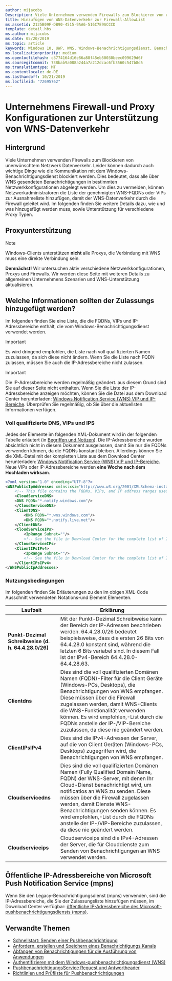```yaml
---
author: mijacobs
Description: Viele Unternehmen verwenden Firewalls zum Blockieren von unerwünschtem Datenverkehr. In diesem Dokument wird beschrieben, wie Sie den WNS-Datenverkehr durch Firewalls passieren können.
title: Hinzufügen von WNS-Datenverkehr zur Firewall-AllowList
ms.assetid: 2125B09F-DB90-4515-9AA6-516C7E9ACCCD
template: detail.hbs
ms.author: mijacobs
ms.date: 05/20/2019
ms.topic: article
keywords: Windows 10, UWP, WNS, Windows-Benachrichtigungsdienst, Benachrichtigung, Windows, Firewall, Problembehandlung, IP, Datenverkehr, Unternehmen, Netzwerk, IPv4, VIP, FQDN, öffentliche IP-Adresse
ms.localizationpriority: medium
ms.openlocfilehash: c3774164d16e86a88f45eb50030beec099629d6f
ms.sourcegitcommit: 738bab9a088a244a7a212dcac6fb3560c547b8d5
ms.translationtype: MT
ms.contentlocale: de-DE
ms.lasthandoff: 10/21/2019
ms.locfileid: "72695762"
---
```

# <a name="enterprise-firewall-and-proxy-configurations-to-support-wns-traffic"></a>Unternehmens Firewall-und Proxy Konfigurationen zur Unterstützung von WNS-Datenverkehr

## <a name="background"></a>Hintergrund
Viele Unternehmen verwenden Firewalls zum Blockieren von unerwünschtem Netzwerk Datenverkehr. Leider können dadurch auch wichtige Dinge wie die Kommunikation mit dem Windows-Benachrichtigungsdienst blockiert werden. Dies bedeutet, dass alle über WNS gesendeten Benachrichtigungen in bestimmten Netzwerkkonfigurationen abgelegt werden. Um dies zu vermeiden, können Netzwerkadministratoren die Liste der genehmigten WNS-FQDNs oder VIPs zur Ausnahmeliste hinzufügen, damit der WNS-Datenverkehr durch die Firewall geleitet wird. Im folgenden finden Sie weitere Details dazu, wie und was hinzugefügt werden muss, sowie Unterstützung für verschiedene Proxy Typen.

## <a name="proxy-support"></a>Proxyunterstützung

> [!Note]
> Windows-Clients unterstützen **nicht** alle Proxys, die Verbindung mit WNS muss eine direkte Verbindung sein.

**Demnächst!** Wir untersuchen aktiv verschiedene Netzwerkkonfigurationen, Proxys und Firewalls. Wir werden diese Seite mit weiteren Details zu allgemeinen Unternehmens Szenarien und WNS-Unterstützung aktualisieren.


## <a name="what-information-should-be-added-to-the-allowlist"></a>Welche Informationen sollten der Zulassungs hinzugefügt werden?
Im folgenden finden Sie eine Liste, die die FQDNs, VIPs und IP-Adressbereiche enthält, die vom Windows-Benachrichtigungsdienst verwendet werden. 

> [!IMPORTANT]
> Es wird dringend empfohlen, die Liste nach voll qualifizierten Namen zuzulassen, da sich diese nicht ändern. Wenn Sie die Liste nach FQDN zulassen, müssen Sie auch die IP-Adressbereiche nicht zulassen.

> [!IMPORTANT]
> Die IP-Adressbereiche werden regelmäßig geändert. aus diesem Grund sind Sie auf dieser Seite nicht enthalten. Wenn Sie die Liste der IP-Adressbereiche anzeigen möchten, können Sie die Datei aus dem Download Center herunterladen: [Windows Notification Service (WNS) VIP und IP-Bereiche](https://www.microsoft.com/download/details.aspx?id=44238). Überprüfen Sie regelmäßig, ob Sie über die aktuellsten Informationen verfügen. 


### <a name="fqdns-vips-and-ips"></a>Voll qualifizierte DNS, VIPs und IPS
Jedes der Elemente im folgenden XML-Dokument wird in der folgenden Tabelle erläutert (in [Begriffen und Notizen](#terms-and-notations)). Die IP-Adressbereiche wurden absichtlich nicht in diesem Dokument ausgelassen, damit Sie nur die FQDNs verwenden können, da die FQDNs konstant bleiben. Allerdings können Sie die XML-Datei mit der kompletten Liste aus dem Download Center herunterladen: [Windows Notification Service (WNS) VIP und IP-Bereiche](https://www.microsoft.com/download/details.aspx?id=44238). Neue VIPs oder IP-Adressbereiche werden **eine Woche nach dem Hochladen wirksam**.

```XML
<?xml version="1.0" encoding="UTF-8"?>
<WNSPublicIpAddresses xmlns:xsi="http://www.w3.org/2001/XMLSchema-instance" xmlns:xsd="http://www.w3.org/2001/XMLSchema">
    <!-- This file contains the FQDNs, VIPs, and IP address ranges used by the Windows Notification Service. A new text file will be uploaded every time a new VIP or IP range is released in production.  Please copy the below information and perform the necessary changes on your site. Endpoints in CloudService nodes are used for cloud services to send notifications to WNS. Endpoints in Client nodes are used by devices to receive notifications from WNS. --> 
    <CloudServiceDNS>
    <DNS FQDN="*.notify.windows.com"/>
    </CloudServiceDNS>
    <ClientDNS>
        <DNS FQDN="*.wns.windows.com"/>
        <DNS FQDN="*.notify.live.net"/>
    </ClientDNS>
    <CloudServiceIPs>
        <IpRange Subnet=""/>
        <!-- See the file in Download Center for the complete list of IP ranges -->
    </CloudServiceIPs>
    <ClientIPsIPv4>
        <IpRange Subnet=""/>
        <!-- See the file in Download Center for the complete list of IP ranges -->
    </ClientIPsIPv4>
</WNSPublicIpAddresses>

```

### <a name="terms-and-notations"></a>Nutzungsbedingungen
Im folgenden finden Sie Erläuterungen zu den im obigen XML-Code Ausschnitt verwendeten Notations-und Element Elementen.

| Laufzeit | Erklärung |
|---|---|
| **Punkt-Dezimal Schreibweise (d. h. 64.4.28.0/26)** | Mit der Punkt-Dezimal Schreibweise kann der Bereich der IP-Adressen beschrieben werden. 64.4.28.0/26 bedeutet beispielsweise, dass die ersten 26 Bits von 64.4.28.0 konstant sind, während die letzten 6 Bits variabel sind.  In diesem Fall ist der IPv4-Bereich 64.4.28.0-64.4.28.63. |
| **Clientdns** | Dies sind die voll qualifizierten Domänen Namen (FQDN)-Filter für die Client Geräte (Windows-PCs, Desktops), die Benachrichtigungen von WNS empfangen. Diese müssen über die Firewall zugelassen werden, damit WNS-Clients die WNS-Funktionalität verwenden können.  Es wird empfohlen,-List durch die FQDNs anstelle der IP-/VIP-Bereiche zuzulassen, da diese nie geändert werden. |
| **ClientIPsIPv4** | Dies sind die IPv4-Adressen der Server, auf die von Client Geräten (Windows-PCs, Desktops) zugegriffen wird, die Benachrichtigungen von WNS empfangen. |
| **Cloudservicedns** | Dies sind die voll qualifizierten Domänen Namen (Fully Qualified Domain Name, FQDN) der WNS-Server, mit denen Ihr Cloud-Dienst benachrichtigt wird, um notificatios an WNS zu senden. Diese müssen über die Firewall zugelassen werden, damit Dienste WNS-Benachrichtigungen senden können.  Es wird empfohlen,-List durch die FQDNs anstelle der IP-/VIP-Bereiche zuzulassen, da diese nie geändert werden.|
| **Cloudserviceips** | Cloudserviceips sind die IPv4-Adressen der Server, die für Clouddienste zum Senden von Benachrichtigungen an WNS verwendet werden.  |


## <a name="microsoft-push-notifications-service-mpns-public-ip-ranges"></a>Öffentliche IP-Adressbereiche von Microsoft Push Notification Service (mpns)
Wenn Sie den Legacy-Benachrichtigungsdienst (mpns) verwenden, sind die IP-Adressbereiche, die Sie der Zulassungsliste hinzufügen müssen, im Download Center verfügbar: [öffentliche IP-Adressbereiche des Microsoft-pushbenachrichtigungsdiensts (mpns)](https://www.microsoft.com/download/details.aspx?id=44535).


## <a name="related-topics"></a>Verwandte Themen

* [Schnellstart: Senden einer Pushbenachrichtigung](https://docs.microsoft.com/previous-versions/windows/apps/hh868252(v=win.10))
* [Anfordern, erstellen und Speichern eines Benachrichtigungs Kanals](https://docs.microsoft.com/previous-versions/windows/apps/hh465412(v=win.10))
* [Abfangen von Benachrichtigungen für die Ausführung von Anwendungen](https://docs.microsoft.com/previous-versions/windows/apps/jj709907(v=win.10))
* [Authentifizieren mit dem Windows-pushbenachrichtigungsdienst (WNS)](https://docs.microsoft.com/previous-versions/windows/apps/hh465407(v=win.10))
* [PushbenachrichtigungsService Request und Antwortheader](https://docs.microsoft.com/previous-versions/windows/apps/hh465435(v=win.10))
* [Richtlinien und Prüfliste für Pushbenachrichtigungen](https://docs.microsoft.com/windows/uwp/controls-and-patterns/tiles-and-notifications-windows-push-notification-services--wns--overview)
 
